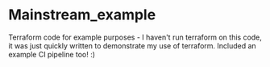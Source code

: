 # Mainstream_example
Terraform code for example purposes - I haven't run terraform on this code, it was just quickly written to demonstrate my use of terraform. Included an example CI pipeline too! :)
